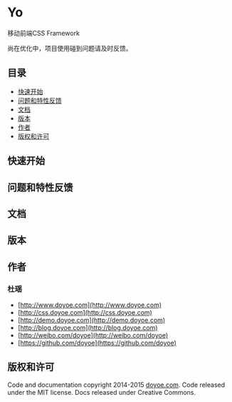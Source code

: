 # Yo

移动前端CSS Framework

尚在优化中，项目使用碰到问题请及时反馈。

## 目录

* [快速开始](#quick-start)
* [问题和特性反馈](#bugs-and-feature-requests)
* [文档](#documentation)
* [版本](#version)
* [作者](#author)
* [版权和许可](#copyright-and-license)


<a name="quick-start"></a>
## 快速开始

<a name="bugs-and-feature-requests"></a>
## 问题和特性反馈

<a name="documentation"></a>
## 文档

<a name="version"></a>
## 版本

<a name="author"></a>
## 作者

### 杜瑶

* [http://www.doyoe.com](http://www.doyoe.com)
* [http://css.doyoe.com](http://css.doyoe.com)
* [http://demo.doyoe.com](http://demo.doyoe.com)
* [http://blog.doyoe.com](http://blog.doyoe.com)
* [http://weibo.com/doyoe](http://weibo.com/doyoe)
* [https://github.com/doyoe](https://github.com/doyoe)

<a name="copyright-and-license"></a>
## 版权和许可

Code and documentation copyright 2014-2015 [doyoe.com](http://www.doyoe.com). Code released under the MIT license. Docs released under Creative Commons.